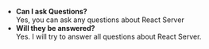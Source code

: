 - **Can I ask Questions?**   
Yes, you can ask any questions about React Server
- **Will they be answered?**  
Yes. I will try to answer all questions about React Server.
